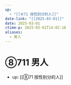 ```yaml
---
up:
  - "[[⑧71 按性别分的人]]"
date-link: "[[2025-03-01]]"
date: 2025-03-01
ctime-p: 2025-03-01T14:02:18
aliases:
  - 男人
---
```


# ⑧711 男人

- up: [[⑧71 按性别分的人]]
